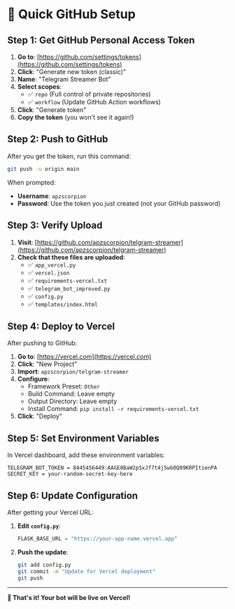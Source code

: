 # 🚀 Quick GitHub Setup

## **Step 1: Get GitHub Personal Access Token**

1. **Go to**: [https://github.com/settings/tokens](https://github.com/settings/tokens)
2. **Click**: "Generate new token (classic)"
3. **Name**: "Telegram Streamer Bot"
4. **Select scopes**:
   - ✅ `repo` (Full control of private repositories)
   - ✅ `workflow` (Update GitHub Action workflows)
5. **Click**: "Generate token"
6. **Copy the token** (you won't see it again!)

## **Step 2: Push to GitHub**

After you get the token, run this command:

```bash
git push -u origin main
```

When prompted:

- **Username**: `apzscorpion`
- **Password**: Use the token you just created (not your GitHub password)

## **Step 3: Verify Upload**

1. **Visit**: [https://github.com/apzscorpion/telgram-streamer](https://github.com/apzscorpion/telgram-streamer)
2. **Check that these files are uploaded**:
   - ✅ `app_vercel.py`
   - ✅ `vercel.json`
   - ✅ `requirements-vercel.txt`
   - ✅ `telegram_bot_improved.py`
   - ✅ `config.py`
   - ✅ `templates/index.html`

## **Step 4: Deploy to Vercel**

After pushing to GitHub:

1. **Go to**: [https://vercel.com](https://vercel.com)
2. **Click**: "New Project"
3. **Import**: `apzscorpion/telgram-streamer`
4. **Configure**:
   - Framework Preset: `Other`
   - Build Command: Leave empty
   - Output Directory: Leave empty
   - Install Command: `pip install -r requirements-vercel.txt`
5. **Click**: "Deploy"

## **Step 5: Set Environment Variables**

In Vercel dashboard, add these environment variables:

```
TELEGRAM_BOT_TOKEN = 8445456449:AAGE0BaW2pSxJf7t4j5wb0Q09KRPItienPA
SECRET_KEY = your-random-secret-key-here
```

## **Step 6: Update Configuration**

After getting your Vercel URL:

1. **Edit `config.py`**:

   ```python
   FLASK_BASE_URL = "https://your-app-name.vercel.app"
   ```

2. **Push the update**:
   ```bash
   git add config.py
   git commit -m "Update for Vercel deployment"
   git push
   ```

---

**🎉 That's it! Your bot will be live on Vercel!**
